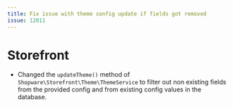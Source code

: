 ```yaml
---
title: Fix issue with theme config update if fields got removed
issue: 12011
---
```

# Storefront
* Changed the `updateTheme()` method of `Shopware\Storefront\Theme\ThemeService` to filter out non existing fields from the provided config and from existing config values in the database.